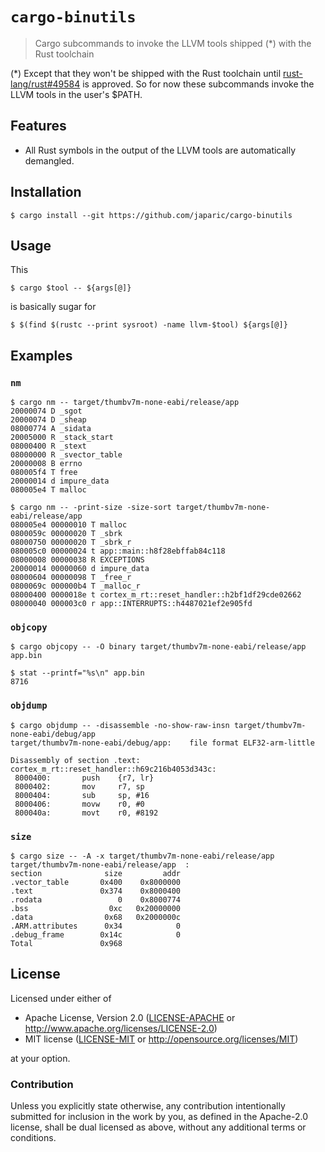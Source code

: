 # `cargo-binutils`

> Cargo subcommands to invoke the LLVM tools shipped (\*) with the Rust toolchain

(\*) Except that they won't be shipped with the Rust toolchain until [rust-lang/rust#49584] is
approved. So for now these subcommands invoke the LLVM tools in the user's $PATH.

[rust-lang/rust#49584]: https://github.com/rust-lang/rust/issues/49584

## Features

- All Rust symbols in the output of the LLVM tools are automatically demangled.

## Installation

``` console
$ cargo install --git https://github.com/japaric/cargo-binutils
```

## Usage

This

``` console
$ cargo $tool -- ${args[@]}
```

is basically sugar for

``` console
$ $(find $(rustc --print sysroot) -name llvm-$tool) ${args[@]}
```

## Examples

### `nm`

``` console
$ cargo nm -- target/thumbv7m-none-eabi/release/app
20000074 D _sgot
20000074 D _sheap
08000774 A _sidata
20005000 R _stack_start
08000400 R _stext
08000000 R _svector_table
20000008 B errno
080005f4 T free
20000014 d impure_data
080005e4 T malloc

$ cargo nm -- -print-size -size-sort target/thumbv7m-none-eabi/release/app
080005e4 00000010 T malloc
0800059c 00000020 T _sbrk
08000750 00000020 T _sbrk_r
080005c0 00000024 t app::main::h8f28ebffab84c118
08000008 00000038 R EXCEPTIONS
20000014 00000060 d impure_data
08000604 00000098 T _free_r
0800069c 000000b4 T _malloc_r
08000400 0000018e t cortex_m_rt::reset_handler::h2bf1df29cde02662
08000040 000003c0 r app::INTERRUPTS::h4487021ef2e905fd
```

### `objcopy`

``` console
$ cargo objcopy -- -O binary target/thumbv7m-none-eabi/release/app app.bin

$ stat --printf="%s\n" app.bin
8716
```

### `objdump`

``` console
$ cargo objdump -- -disassemble -no-show-raw-insn target/thumbv7m-none-eabi/debug/app
target/thumbv7m-none-eabi/debug/app:    file format ELF32-arm-little

Disassembly of section .text:
cortex_m_rt::reset_handler::h69c216b4053d343c:
 8000400:       push    {r7, lr}
 8000402:       mov     r7, sp
 8000404:       sub     sp, #16
 8000406:       movw    r0, #0
 800040a:       movt    r0, #8192
```

### `size`

``` console
$ cargo size -- -A -x target/thumbv7m-none-eabi/release/app
target/thumbv7m-none-eabi/release/app  :
section              size         addr
.vector_table       0x400    0x8000000
.text               0x374    0x8000400
.rodata                 0    0x8000774
.bss                  0xc   0x20000000
.data                0x68   0x2000000c
.ARM.attributes      0x34            0
.debug_frame        0x14c            0
Total               0x968
```

## License

Licensed under either of

- Apache License, Version 2.0 ([LICENSE-APACHE](LICENSE-APACHE) or
  http://www.apache.org/licenses/LICENSE-2.0)
- MIT license ([LICENSE-MIT](LICENSE-MIT) or http://opensource.org/licenses/MIT)

at your option.

### Contribution

Unless you explicitly state otherwise, any contribution intentionally submitted for inclusion in the
work by you, as defined in the Apache-2.0 license, shall be dual licensed as above, without any
additional terms or conditions.
